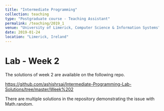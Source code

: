 ```yaml
---
title: "Intermediate Programming"
collection: teaching
type: "Postgraduate course - Teaching Assistant"
permalink: /teaching/2019_1
venue: "University of Limerick, Computer Science & Information Systems"
date: 2019-01-24
location: "Limerick, Ireland"
---
```


 Lab - Week 2
======
The solutions of week 2 are available on the following repo.

https://github.com/ashishrsai/Intermediate-Programming-Lab-Solutions/tree/master/Week%202

There are multiple solutions in the repository demonstrating the issue with Math.random.
